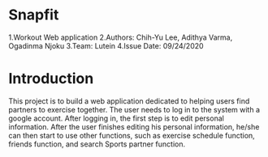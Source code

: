 # Snapfit
1.Workout Web application
2.Authors: Chih-Yu Lee,  Adithya Varma, Ogadinma Njoku
3.Team: Lutein
4.Issue Date: 09/24/2020


# Introduction
This project is to build a web application dedicated to helping users find partners to exercise together. The user needs to log in to the system with a google account. After logging in, the first step is to edit personal information. After the user finishes editing his personal information, he/she can then start to use other functions, such as exercise schedule function, friends function, and search Sports partner function.
